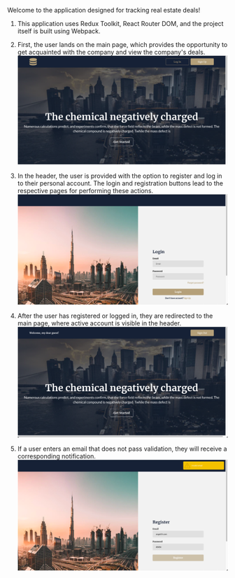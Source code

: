 Welcome to the application designed for tracking real estate deals!

1. This application uses Redux Toolkit, React Router DOM, and the project itself
   is built using Webpack.

2. First, the user lands on the main page, which provides the opportunity to get
   acquainted with the company and view the company's
   deals.![Main page](./assets/forReadme/screen_five.png)

3. In the header, the user is provided with the option to register and log in to
   their personal account. The login and registration buttons lead to the
   respective pages for performing these
   actions.![Login page](./assets/forReadme/screen_one.png)
4. After the user has registered or logged in, they are redirected to the main
   page, where active account is visible in the
   header.![Logged in page](./assets/forReadme/screen_four.png)
5. If a user enters an email that does not pass validation, they will receive a
   corresponding
   notification.![Invalid email](./assets/forReadme/screen_three.png)
